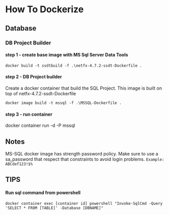 

# How To Dockerize

## Database

### DB Project Builder

#### step 1 - create base image with MS Sql Server Data Tools

`
docker build -t ssdtbuild -f .\netfx-4.7.2-ssdt-Dockerfile .
`

#### step 2 - DB Project builder
Create a docker container that build the SQL Project. This image is built on top of netfx-4.7.2-ssdt-Dockerfile

`
docker image build -t mssql -f .\MSSQL-Dockerfile .
`

#### step 3 - run container

docker container run -d -P mssql


## Notes
MS-SQL docker image has strength password policy. Make sure to use a sa_password that respect that constraints to avoid login problems.
`
Example: ABCdef123!$%
`

## TIPS

#### Run sql command from powershell
`
docker container exec [container id] powershell
"Invoke-SqlCmd -Query 'SELECT * FROM [TABLE]' -Database [DBNAME]"
`